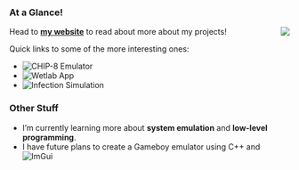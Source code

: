 ### At a Glance!             
<a href="https://github.com/svaught598/github-readme-stats">
  <img align="right" src="https://github-readme-stats.vercel.app/api/top-langs/?username=svaught598&layout=compact" />
</a>

Head to **[my website](http://svaught.com)** to read about more about my projects!

Quick links to some of the more interesting ones:
- ![CHIP-8 Emulator](https://svaught.com/project/chip8/)
- ![Wetlab App](https://svaught.com/project/wetlab/)
- ![Infection Simulation](https://svaught.com/project/infection/)

### Other Stuff

- I’m currently learning more about **system emulation** and **low-level programming**.
- I have future plans to create a Gameboy emulator using C++ and ![ImGui](https://github.com/ocornut/imgui)
